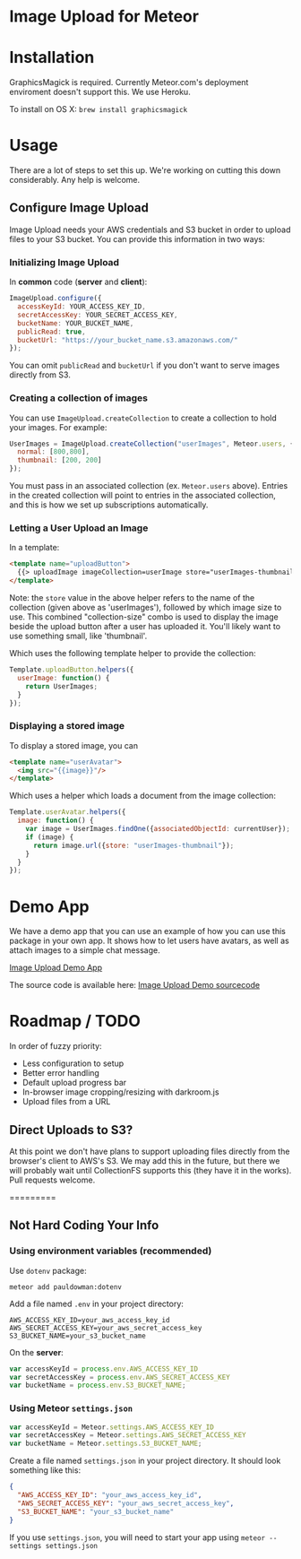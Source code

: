 Image Upload for Meteor
=======================

Installation
============

GraphicsMagick is required. Currently Meteor.com's deployment enviroment doesn't
support this. We use Heroku.

To install on OS X: `brew install graphicsmagick`

Usage
=====

There are a lot of steps to set this up. We're working on cutting this down
considerably. Any help is welcome.

Configure Image Upload
----------------------

Image Upload needs your AWS credentials and S3 bucket in order to upload files
to your S3 bucket. You can provide this information in two ways:
### Initializing Image Upload ###

In **common** code (**server** and **client**):

```javascript
ImageUpload.configure({
  accessKeyId: YOUR_ACCESS_KEY_ID,
  secretAccessKey: YOUR_SECRET_ACCESS_KEY,
  bucketName: YOUR_BUCKET_NAME,
  publicRead: true,
  bucketUrl: "https://your_bucket_name.s3.amazonaws.com/"
});
```

You can omit `publicRead` and `bucketUrl` if you don't want to serve images
directly from S3.

### Creating a collection of images ###

You can use `ImageUpload.createCollection` to create a collection to hold your
images. For example:

```javascript
UserImages = ImageUpload.createCollection("userImages", Meteor.users, {
  normal: [800,800],
  thumbnail: [200, 200]
});
```

You must pass in an associated collection (ex. `Meteor.users` above). Entries
in the created collection will point to entries in the associated collection,
and this is how we set up subscriptions automatically.

### Letting a User Upload an Image ###

In a template:

```html
<template name="uploadButton">
  {{> uploadImage imageCollection=userImage store="userImages-thumbnail" associatedObject=currentUser}}
</template>
```

Note: the `store` value in the above helper refers to the name of the
collection (given above as 'userImages'), followed by which image size to use.
This combined "collection-size" combo is used to display the image beside the
upload button after a user has uploaded it. You'll likely want to use something
small, like 'thumbnail'.

Which uses the following template helper to provide the collection:
```javascript
Template.uploadButton.helpers({
  userImage: function() {
    return UserImages;
  }
});
```

### Displaying a stored image ###

To display a stored image, you can

```html
<template name="userAvatar">
  <img src="{{image}}"/>
</template>
```

Which uses a helper which loads a document from the image collection:

```javascript
Template.userAvatar.helpers({
  image: function() {
    var image = UserImages.findOne({associatedObjectId: currentUser});
    if (image) {
      return image.url({store: "userImages-thumbnail"});
    }
  }
});
```


Demo App
========

We have a demo app that you can use an example of how you can use this package
in your own app. It shows how to let users have avatars, as well as attach
images to a simple chat message.

[Image Upload Demo App](https://ok-image-upload-demo.herokuapp.com/)

The source code is available here: [Image Upload Demo sourcecode](https://github.com/okgrow/meteor-image-upload-demo)

Roadmap / TODO
==============

In order of fuzzy priority:

- Less configuration to setup
- Better error handling
- Default upload progress bar
- In-browser image cropping/resizing with darkroom.js
- Upload files from a URL

Direct Uploads to S3?
---------------------

At this point we don't have plans to support uploading files directly from
the browser's client to AWS's S3. We may add this in the future, but there we
will probably wait until CollectionFS supports this (they have it in the
works). Pull requests welcome.

=========

Not Hard Coding Your Info
-------------------------

### Using environment variables (recommended) ###

Use `dotenv` package:

`meteor add pauldowman:dotenv`

Add a file named `.env` in your project directory:

```shell
AWS_ACCESS_KEY_ID=your_aws_access_key_id
AWS_SECRET_ACCESS_KEY=your_aws_secret_access_key
S3_BUCKET_NAME=your_s3_bucket_name
```

On the **server**:

```javascript
var accessKeyId = process.env.AWS_ACCESS_KEY_ID
var secretAccessKey = process.env.AWS_SECRET_ACCESS_KEY
var bucketName = process.env.S3_BUCKET_NAME;
```

### Using Meteor `settings.json` ###

```javascript
var accessKeyId = Meteor.settings.AWS_ACCESS_KEY_ID
var secretAccessKey = Meteor.settings.AWS_SECRET_ACCESS_KEY
var bucketName = Meteor.settings.S3_BUCKET_NAME;
```

Create a file named `settings.json` in your project directory. It should look
something like this:

```json
{
  "AWS_ACCESS_KEY_ID": "your_aws_access_key_id",
  "AWS_SECRET_ACCESS_KEY": "your_aws_secret_access_key",
  "S3_BUCKET_NAME": "your_s3_bucket_name"
}
```

If you use `settings.json`, you will need to start your app using `meteor --settings settings.json`
